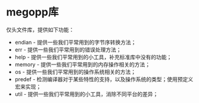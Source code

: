 # megopp库

仅头文件库，提供如下功能：

- endian - 提供一些我们平常用到的字节序转换方法；
- err - 提供一些我们平常用到的错误处理方法；
- help - 提供一些我们平常用到的小工具，补充标准库中没有的功能；
- memory - 提供一些我们平常用到的内存操作相关的方法；
- os - 提供一些我们平常用到的操作系统相关的方法；
- predef - 检测编译器对于某些特性的支持，以及操作系统的类型；使用预定义宏来实现；
- util - 提供一些我们平常用到的小工具，消除不同平台的差异；

